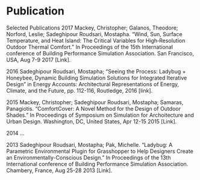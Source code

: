 # Publication

Selected Publications
2017
Mackey, Christopher; Galanos, Theodore; Norford, Leslie; Sadeghipour Roudsari, Mostapha. “Wind, Sun, Surface Temperature, and Heat Island: The Critical Variables for High‐Resolution Outdoor Thermal Comfort.” In Proceedings of the 15th International conference of Building Performance Simulation Association. San Francisco, USA, Aug 7-9 2017 [Link].

2016
Sadeghipour Roudsari, Mostapha; “Seeing the Process: Ladybug + Honeybee, Dynamic Building Simulation Solutions for Integrated Iterative Design” in Energy Accounts: Architectural Representations of Energy, Climate, and the Future, pp. 112-116, Routledge, 2016 [link].

2015
Mackey, Christopher; Sadeghipour Roudsari, Mostapha; Samaras, Panagiotis. “ComfortCover: A Novel Method for the Design of Outdoor Shades.” In Proceedings of Symposium on Simulation for Archoitecture and Urban Design. Washington, DC, United States, Apr 12-15 2015 [Link].

2014
...

2013
Sadeghipour Roudsari, Mostapha; Pak, Michelle. “Ladybug: A Parametric Environmental Plugin for Grasshopper to Help Designers Create an Environmentally-Conscious Design.” In Proceedings of the 13th International conference of Building Performance Simulation Association. Chambery, France, Aug 25-28 2013 [Link].